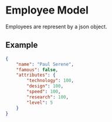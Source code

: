 Employee Model
==============
Employees are represent by a json object.

## Example

```json
{
    "name": "Paul Serene",
    "famous": false,
    "attributes": {
        "technology": 100,
        "design": 100,
        "speed": 100,
        "research": 100,
        "level": 5
    }
}
```
